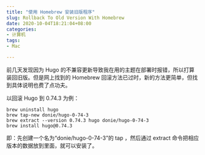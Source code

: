 ```yaml
---
title: "使用 Homebrew 安装旧版程序"
slug: Rollback To Old Version With Homebrew
date: 2020-10-04T18:21:04+08:00
categories:
- 计算机
tags:
- Mac

---
```


前几天发现因为 Hugo 的不兼容更新导致我在用的主题在部署时报错，所以打算装回旧版。但是网上找到的 Homebrew 回滚方法已过时，新的方法更简单，但找到具体说明也费了点功夫。

以回滚 Hugo 到 0.74.3 为例：

```shell
brew uninstall hugo
brew tap-new donie/hugo-0-74-3
brew extract --version 0.74.3 hugo donie/hugo-0-74-3
brew install hugo@0.74.3
```

即：先创建一个名为“donie/hugo-0-74-3”的 tap ，然后通过 extract 命令把相应版本的数据放到里面，就可以安装了。